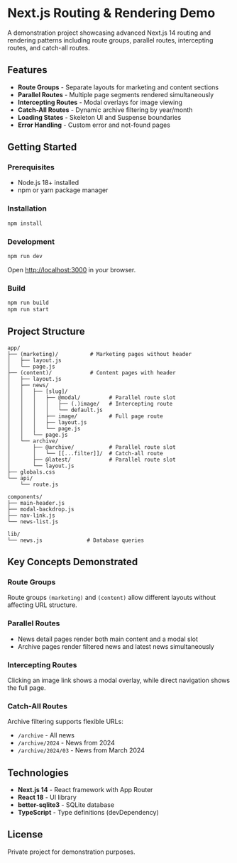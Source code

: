 # Next.js Routing & Rendering Demo

A demonstration project showcasing advanced Next.js 14 routing and rendering patterns including route groups, parallel routes, intercepting routes, and catch-all routes.

## Features

- **Route Groups** - Separate layouts for marketing and content sections
- **Parallel Routes** - Multiple page segments rendered simultaneously
- **Intercepting Routes** - Modal overlays for image viewing
- **Catch-All Routes** - Dynamic archive filtering by year/month
- **Loading States** - Skeleton UI and Suspense boundaries
- **Error Handling** - Custom error and not-found pages

## Getting Started

### Prerequisites

- Node.js 18+ installed
- npm or yarn package manager

### Installation

```bash
npm install
```

### Development

```bash
npm run dev
```

Open [http://localhost:3000](http://localhost:3000) in your browser.

### Build

```bash
npm run build
npm run start
```

## Project Structure

```
app/
├── (marketing)/          # Marketing pages without header
│   ├── layout.js
│   └── page.js
├── (content)/            # Content pages with header
│   ├── layout.js
│   ├── news/
│   │   ├── [slug]/
│   │   │   ├── @modal/         # Parallel route slot
│   │   │   │   ├── (.)image/   # Intercepting route
│   │   │   │   └── default.js
│   │   │   ├── image/          # Full page route
│   │   │   ├── layout.js
│   │   │   └── page.js
│   │   └── page.js
│   └── archive/
│       ├── @archive/           # Parallel route slot
│       │   └── [[...filter]]/  # Catch-all route
│       ├── @latest/            # Parallel route slot
│       └── layout.js
├── globals.css
└── api/
    └── route.js

components/
├── main-header.js
├── modal-backdrop.js
├── nav-link.js
└── news-list.js

lib/
└── news.js              # Database queries
```

## Key Concepts Demonstrated

### Route Groups

Route groups `(marketing)` and `(content)` allow different layouts without affecting URL structure.

### Parallel Routes

- News detail pages render both main content and a modal slot
- Archive pages render filtered news and latest news simultaneously

### Intercepting Routes

Clicking an image link shows a modal overlay, while direct navigation shows the full page.

### Catch-All Routes

Archive filtering supports flexible URLs:
- `/archive` - All news
- `/archive/2024` - News from 2024
- `/archive/2024/03` - News from March 2024

## Technologies

- **Next.js 14** - React framework with App Router
- **React 18** - UI library
- **better-sqlite3** - SQLite database
- **TypeScript** - Type definitions (devDependency)

## License

Private project for demonstration purposes.
